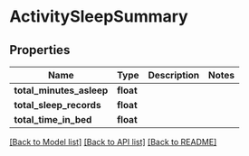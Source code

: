 # ActivitySleepSummary

## Properties
Name | Type | Description | Notes
------------ | ------------- | ------------- | -------------
**total_minutes_asleep** | **float** |  | 
**total_sleep_records** | **float** |  | 
**total_time_in_bed** | **float** |  | 

[[Back to Model list]](../README.md#documentation-for-models) [[Back to API list]](../README.md#documentation-for-api-endpoints) [[Back to README]](../README.md)


